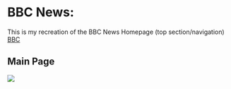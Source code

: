 # BBC News:

This is my recreation of the BBC News Homepage (top section/navigation)
[BBC](http://www.bbc.com/news/)

## Main Page

![](https://raw.githubusercontent.com/robertguss/bbc_news/master/images/Finished%20Version.png)
